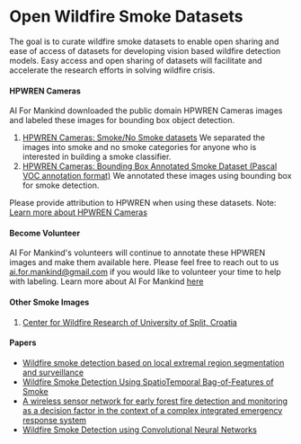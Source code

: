 # Open Wildfire Smoke Datasets

The goal is to curate wildfire smoke datasets to enable open sharing and ease of access of datasets for developing vision based wildfire detection models. Easy access and open sharing of datasets will facilitate and accelerate the research efforts in solving wildfire crisis.

#### HPWREN Cameras

AI For Mankind downloaded the public domain HPWREN Cameras images and labeled these images for bounding box object detection.
1. [HPWREN Cameras: Smoke/No Smoke datasets](https://drive.google.com/file/d/1-iGDotd4mFSJ1gF4t2yjLx6q4DXoX1Fr/view?usp=sharing) We separated the images into smoke and no smoke categories for anyone who is interested in building a smoke classifier.
2. [HPWREN Cameras: Bounding Box Annotated Smoke Dataset (Pascal VOC annotation format)](https://drive.google.com/file/d/1sEB77bfp2yMkgsSW9703vwDHol_cK6D5/view?usp=sharing) We annotated these images using bounding box for smoke detection.

Please provide attribution to HPWREN when using these datasets. 
Note: [Learn more about HPWREN Cameras](http://hpwren.ucsd.edu/)

#### Become Volunteer 
AI For Mankind's volunteers will continue to annotate these HPWREN images and make them available here. Please feel free to reach out to us ai.for.mankind@gmail.com if you would like to volunteer your time to help with labeling. Learn more about AI For Mankind [here](https://www.meetup.com/AI-for-Mankind/)

#### Other Smoke Images
1. [Center for Wildfire Research of University of Split, Croatia](http://wildfire.fesb.hr/index.php?option=com_content&view=article&id=49&Itemid=54)

#### Papers
* [Wildfire smoke detection based on local extremal region segmentation and surveillance](https://www.sciencedirect.com/science/article/pii/S0379711216301059)
* [Wildfire Smoke Detection Using SpatioTemporal Bag-of-Features of Smoke](https://www.cse.unr.edu/~bebis/CS479/PaperPresentations/SmokeDetectionBoFs.pdf)
* [A wireless sensor network for early forest fire detection and monitoring as a decision factor in the context of a complex integrated emergency response system](https://ieeexplore.ieee.org/document/8052688)
* [Wildfire Smoke Detection using Convolutional Neural Networks](https://www.inf.fu-berlin.de/inst/ag-ki/rojas_home/documents/Betreute_Arbeiten/Master-Hohberg.pdf)
